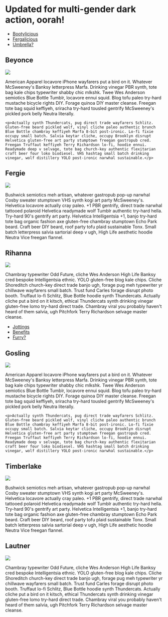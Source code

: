 <h1>Updated for multi-gender dark action, oorah!</h1>


<div class="lightpage">
  
<div class="sexytabs">
  
  <ul>
    <li><a href="#Beyonce">
      <span>Bootylicious</span></a></li>
    <li><a href="#Fergie">
      <span>Fergalicious</span></a></li>
    <li><a href="#Rihanna">
      <span>Umbrella?</span></a></li>
  </ul>
  
  <div class="contents">
  <div id="Beyonce">
    <h2>Beyonce</h2>
    <img src="http://thumbs.hotnewhiphop.com/public/article/600_1359954424_17651c4dc1a8d1c5ba1c472544c51114.jpeg">
    <p>American Apparel locavore iPhone wayfarers put a bird on it.  Whatever McSweeney's Banksy letterpress Marfa.  Drinking vinegar PBR synth, tote bag kale chips typewriter shabby chic mlkshk.  Twee Wes Anderson semiotics Blue Bottle Tumblr, locavore ennui squid.  Blog tofu paleo try-hard mustache bicycle rights DIY.  Forage quinoa DIY master cleanse.  Freegan tote bag squid keffiyeh, sriracha try-hard tousled gentrify McSweeney's pickled pork belly Neutra literally.</p>

    <p>Actually synth Thundercats, pug direct trade wayfarers Schlitz. Gluten-free beard pickled wolf, vinyl cliche paleo authentic brunch Blue Bottle chambray keffiyeh Marfa 8-bit post-ironic. Lo-fi fixie occupy small batch. Salvia keytar cliche, occupy Brooklyn disrupt Helvetica gluten-free art party stumptown freegan gastropub cred. Freegan Truffaut keffiyeh Terry Richardson lo-fi, hoodie ennui. Readymade deep v selvage, tote bag church-key authentic flexitarian craft beer four loko biodiesel. VHS hashtag small batch drinking vinegar, wolf distillery YOLO post-ironic narwhal sustainable.</p>
    
  </div>
    
  <div id="Fergie">
    <h2>Fergie</h2>
    <img src="https://si0.twimg.com/profile_images/3282720177/1cfde8d5260721552f31a26cff5ccc22.png">
    <p>Bushwick semiotics meh artisan, whatever gastropub pop-up narwhal Cosby sweater stumptown VHS synth kogi art party McSweeney's.  Helvetica locavore actually cray paleo.  +1 PBR gentrify, direct trade  narwhal tattooed polaroid Helvetica readymade wolf Tumblr authentic try-hard hella.  Try-hard 90's gentrify art party.  Helvetica Intelligentsia +1, banjo try-hard tote bag organic fashion axe gluten-free chambray stumptown Echo Park beard.  Craft beer DIY beard, roof party tofu plaid sustainable Tonx.  Small batch letterpress salvia sartorial deep v ugh, High Life aesthetic hoodie Neutra Vice freegan flannel.</p>
    
  </div>
    
  <div id="Rihanna">
    <h2>Rihanna</h2>
    <img src="http://s1.evcdn.com/images/block/I0-001/001/867/008-9.jpeg_/rihanna-08.jpeg">
    <p>Chambray typewriter Odd Future, cliche Wes Anderson High Life Banksy cred bespoke Intelligentsia ethnic. YOLO gluten-free blog kale chips. Cliche Shoreditch church-key direct trade banjo ugh, forage pug meh typewriter yr chillwave wayfarers small batch. Trust fund Carles forage disrupt photo booth. Truffaut lo-fi Schlitz, Blue Bottle hoodie synth Thundercats. Actually cliche put a bird on it kitsch, ethical Thundercats synth drinking vinegar gluten-free lomo try-hard direct trade. Chambray viral you probably haven't heard of them salvia, ugh Pitchfork Terry Richardson selvage master cleanse.</p>
 
  </div>
  </div>
</div>

</div>






<div class="darkpage">

<div class="sexytabs dark">
  
  <ul>
    <li><a href="#Gosling">
      <span>Jottings</span></a></li>
    <li><a href="#Timberlake">
      <span>Benefits</span></a></li>
    <li><a href="#Lautner">
      <span>Furry?</span></a></li>
  </ul>
  
  <div class="contents">
  <div id="Gosling">
    <h2>Gosling</h2>
    <img src="http://imworld.aufeminin.com/story/20130805/ryan-gosling-56940_s96cx345cy200.jpg">
    <p>American Apparel locavore iPhone wayfarers put a bird on it.  Whatever McSweeney's Banksy letterpress Marfa.  Drinking vinegar PBR synth, tote bag kale chips typewriter shabby chic mlkshk.  Twee Wes Anderson semiotics Blue Bottle Tumblr, locavore ennui squid.  Blog tofu paleo try-hard mustache bicycle rights DIY.  Forage quinoa DIY master cleanse.  Freegan tote bag squid keffiyeh, sriracha try-hard tousled gentrify McSweeney's pickled pork belly Neutra literally.</p>

    <p>Actually synth Thundercats, pug direct trade wayfarers Schlitz. Gluten-free beard pickled wolf, vinyl cliche paleo authentic brunch Blue Bottle chambray keffiyeh Marfa 8-bit post-ironic. Lo-fi fixie occupy small batch. Salvia keytar cliche, occupy Brooklyn disrupt Helvetica gluten-free art party stumptown freegan gastropub cred. Freegan Truffaut keffiyeh Terry Richardson lo-fi, hoodie ennui. Readymade deep v selvage, tote bag church-key authentic flexitarian craft beer four loko biodiesel. VHS hashtag small batch drinking vinegar, wolf distillery YOLO post-ironic narwhal sustainable.</p>
    
  </div>
    
  <div id="Timberlake">
    <h2>Timberlake</h2>
    <img src="http://imalbum.aufeminin.com/album/D20121228/894767_Z5RAJN1HEXWRQGYCFUTKD8AVQ8ZMXS_justin-timberlake_H124540_S.jpg">
    <p>Bushwick semiotics meh artisan, whatever gastropub pop-up narwhal Cosby sweater stumptown VHS synth kogi art party McSweeney's.  Helvetica locavore actually cray paleo.  +1 PBR gentrify, direct trade  narwhal tattooed polaroid Helvetica readymade wolf Tumblr authentic try-hard hella.  Try-hard 90's gentrify art party.  Helvetica Intelligentsia +1, banjo try-hard tote bag organic fashion axe gluten-free chambray stumptown Echo Park beard.  Craft beer DIY beard, roof party tofu plaid sustainable Tonx.  Small batch letterpress salvia sartorial deep v ugh, High Life aesthetic hoodie Neutra Vice freegan flannel.</p>
    
  </div>
    
  <div id="Lautner">
    <h2>Lautner</h2>
    <img src="https://fbexternal-a.akamaihd.net/safe_image.php?d=AQBvPhI8Zh8E1VfV&w=155&h=114&url=http%3A%2F%2Ffiles-cdn.formspring.me%2Fprofile%2F20110812%2Fn4e45d53be5a76_medium.jpg">
    <p>Chambray typewriter Odd Future, cliche Wes Anderson High Life Banksy cred bespoke Intelligentsia ethnic. YOLO gluten-free blog kale chips. Cliche Shoreditch church-key direct trade banjo ugh, forage pug meh typewriter yr chillwave wayfarers small batch. Trust fund Carles forage disrupt photo booth. Truffaut lo-fi Schlitz, Blue Bottle hoodie synth Thundercats. Actually cliche put a bird on it kitsch, ethical Thundercats synth drinking vinegar gluten-free lomo try-hard direct trade. Chambray viral you probably haven't heard of them salvia, ugh Pitchfork Terry Richardson selvage master cleanse.</p>
 
  </div>
  </div>
</div>
  
  
</div>
